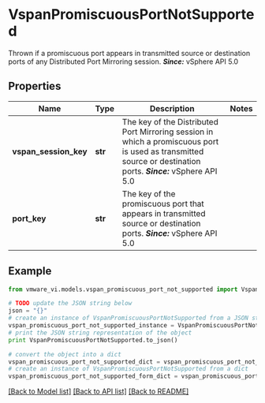 # VspanPromiscuousPortNotSupported

Thrown if a promiscuous port appears in transmitted source or destination ports of any Distributed Port Mirroring session.  ***Since:*** vSphere API 5.0 

## Properties
Name | Type | Description | Notes
------------ | ------------- | ------------- | -------------
**vspan_session_key** | **str** | The key of the Distributed Port Mirroring session in which a promiscuous port is used as transmitted source or destination ports.  ***Since:*** vSphere API 5.0  | 
**port_key** | **str** | The key of the promiscuous port that appears in transmitted source or destination ports.  ***Since:*** vSphere API 5.0  | 

## Example

```python
from vmware_vi.models.vspan_promiscuous_port_not_supported import VspanPromiscuousPortNotSupported

# TODO update the JSON string below
json = "{}"
# create an instance of VspanPromiscuousPortNotSupported from a JSON string
vspan_promiscuous_port_not_supported_instance = VspanPromiscuousPortNotSupported.from_json(json)
# print the JSON string representation of the object
print VspanPromiscuousPortNotSupported.to_json()

# convert the object into a dict
vspan_promiscuous_port_not_supported_dict = vspan_promiscuous_port_not_supported_instance.to_dict()
# create an instance of VspanPromiscuousPortNotSupported from a dict
vspan_promiscuous_port_not_supported_form_dict = vspan_promiscuous_port_not_supported.from_dict(vspan_promiscuous_port_not_supported_dict)
```
[[Back to Model list]](../README.md#documentation-for-models) [[Back to API list]](../README.md#documentation-for-api-endpoints) [[Back to README]](../README.md)


